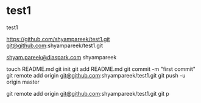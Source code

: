 test1
=====

test1


https://github.com/shyampareek/test1.git
git@github.com:shyampareek/test1.git

shyam.pareek@diaspark.com
shyampareek




touch README.md
git init
git add README.md
git commit -m "first commit"
git remote add origin git@github.com:shyampareek/test1.git
git push -u origin master

git remote add origin git@github.com:shyampareek/test1.git
git p
